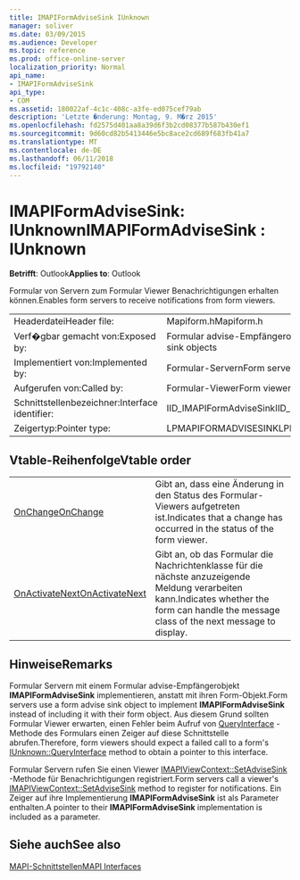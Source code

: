 ```yaml
---
title: IMAPIFormAdviseSink IUnknown
manager: soliver
ms.date: 03/09/2015
ms.audience: Developer
ms.topic: reference
ms.prod: office-online-server
localization_priority: Normal
api_name:
- IMAPIFormAdviseSink
api_type:
- COM
ms.assetid: 180022af-4c1c-408c-a3fe-ed075cef79ab
description: 'Letzte �nderung: Montag, 9. M�rz 2015'
ms.openlocfilehash: fd2575d401aa8a39d6f3b2cd08377b587b430ef1
ms.sourcegitcommit: 9d60cd82b5413446e5bc8ace2cd689f683fb41a7
ms.translationtype: MT
ms.contentlocale: de-DE
ms.lasthandoff: 06/11/2018
ms.locfileid: "19792140"
---
```

# <a name="imapiformadvisesink--iunknown"></a><span data-ttu-id="b8261-103">IMAPIFormAdviseSink: IUnknown</span><span class="sxs-lookup"><span data-stu-id="b8261-103">IMAPIFormAdviseSink : IUnknown</span></span>

  
  
<span data-ttu-id="b8261-104">**Betrifft**: Outlook</span><span class="sxs-lookup"><span data-stu-id="b8261-104">**Applies to**: Outlook</span></span> 
  
<span data-ttu-id="b8261-105">Formular von Servern zum Formular Viewer Benachrichtigungen erhalten können.</span><span class="sxs-lookup"><span data-stu-id="b8261-105">Enables form servers to receive notifications from form viewers.</span></span> 
  
|||
|:-----|:-----|
|<span data-ttu-id="b8261-106">Headerdatei</span><span class="sxs-lookup"><span data-stu-id="b8261-106">Header file:</span></span>  <br/> |<span data-ttu-id="b8261-107">Mapiform.h</span><span class="sxs-lookup"><span data-stu-id="b8261-107">Mapiform.h</span></span>  <br/> |
|<span data-ttu-id="b8261-108">Verf�gbar gemacht von:</span><span class="sxs-lookup"><span data-stu-id="b8261-108">Exposed by:</span></span>  <br/> |<span data-ttu-id="b8261-109">Formular advise-Empfängerobjekten</span><span class="sxs-lookup"><span data-stu-id="b8261-109">Form advise sink objects</span></span>  <br/> |
|<span data-ttu-id="b8261-110">Implementiert von:</span><span class="sxs-lookup"><span data-stu-id="b8261-110">Implemented by:</span></span>  <br/> |<span data-ttu-id="b8261-111">Formular-Servern</span><span class="sxs-lookup"><span data-stu-id="b8261-111">Form servers</span></span>  <br/> |
|<span data-ttu-id="b8261-112">Aufgerufen von:</span><span class="sxs-lookup"><span data-stu-id="b8261-112">Called by:</span></span>  <br/> |<span data-ttu-id="b8261-113">Formular-Viewer</span><span class="sxs-lookup"><span data-stu-id="b8261-113">Form viewers</span></span>  <br/> |
|<span data-ttu-id="b8261-114">Schnittstellenbezeichner:</span><span class="sxs-lookup"><span data-stu-id="b8261-114">Interface identifier:</span></span>  <br/> |<span data-ttu-id="b8261-115">IID_IMAPIFormAdviseSink</span><span class="sxs-lookup"><span data-stu-id="b8261-115">IID_IMAPIFormAdviseSink</span></span>  <br/> |
|<span data-ttu-id="b8261-116">Zeigertyp:</span><span class="sxs-lookup"><span data-stu-id="b8261-116">Pointer type:</span></span>  <br/> |<span data-ttu-id="b8261-117">LPMAPIFORMADVISESINK</span><span class="sxs-lookup"><span data-stu-id="b8261-117">LPMAPIFORMADVISESINK</span></span>  <br/> |
   
## <a name="vtable-order"></a><span data-ttu-id="b8261-118">Vtable-Reihenfolge</span><span class="sxs-lookup"><span data-stu-id="b8261-118">Vtable order</span></span>

|||
|:-----|:-----|
|[<span data-ttu-id="b8261-119">OnChange</span><span class="sxs-lookup"><span data-stu-id="b8261-119">OnChange</span></span>](imapiformadvisesink-onchange.md) <br/> |<span data-ttu-id="b8261-120">Gibt an, dass eine Änderung in den Status des Formular-Viewers aufgetreten ist.</span><span class="sxs-lookup"><span data-stu-id="b8261-120">Indicates that a change has occurred in the status of the form viewer.</span></span>  <br/> |
|[<span data-ttu-id="b8261-121">OnActivateNext</span><span class="sxs-lookup"><span data-stu-id="b8261-121">OnActivateNext</span></span>](imapiformadvisesink-onactivatenext.md) <br/> |<span data-ttu-id="b8261-122">Gibt an, ob das Formular die Nachrichtenklasse für die nächste anzuzeigende Meldung verarbeiten kann.</span><span class="sxs-lookup"><span data-stu-id="b8261-122">Indicates whether the form can handle the message class of the next message to display.</span></span>  <br/> |
   
## <a name="remarks"></a><span data-ttu-id="b8261-123">Hinweise</span><span class="sxs-lookup"><span data-stu-id="b8261-123">Remarks</span></span>

<span data-ttu-id="b8261-124">Formular Servern mit einem Formular advise-Empfängerobjekt **IMAPIFormAdviseSink** implementieren, anstatt mit ihren Form-Objekt.</span><span class="sxs-lookup"><span data-stu-id="b8261-124">Form servers use a form advise sink object to implement **IMAPIFormAdviseSink** instead of including it with their form object.</span></span> <span data-ttu-id="b8261-125">Aus diesem Grund sollten Formular Viewer erwarten, einen Fehler beim Aufruf von [QueryInterface](http://msdn.microsoft.com/de-de/library/ms682521%28v=VS.85%29.aspx) -Methode des Formulars einen Zeiger auf diese Schnittstelle abrufen.</span><span class="sxs-lookup"><span data-stu-id="b8261-125">Therefore, form viewers should expect a failed call to a form's [IUnknown::QueryInterface](http://msdn.microsoft.com/de-de/library/ms682521%28v=VS.85%29.aspx) method to obtain a pointer to this interface.</span></span> 
  
<span data-ttu-id="b8261-126">Formular Servern rufen Sie einen Viewer [IMAPIViewContext::SetAdviseSink](imapiviewcontext-setadvisesink.md) -Methode für Benachrichtigungen registriert.</span><span class="sxs-lookup"><span data-stu-id="b8261-126">Form servers call a viewer's [IMAPIViewContext::SetAdviseSink](imapiviewcontext-setadvisesink.md) method to register for notifications.</span></span> <span data-ttu-id="b8261-127">Ein Zeiger auf ihre Implementierung **IMAPIFormAdviseSink** ist als Parameter enthalten.</span><span class="sxs-lookup"><span data-stu-id="b8261-127">A pointer to their **IMAPIFormAdviseSink** implementation is included as a parameter.</span></span> 
  
## <a name="see-also"></a><span data-ttu-id="b8261-128">Siehe auch</span><span class="sxs-lookup"><span data-stu-id="b8261-128">See also</span></span>



[<span data-ttu-id="b8261-129">MAPI-Schnittstellen</span><span class="sxs-lookup"><span data-stu-id="b8261-129">MAPI Interfaces</span></span>](mapi-interfaces.md)

